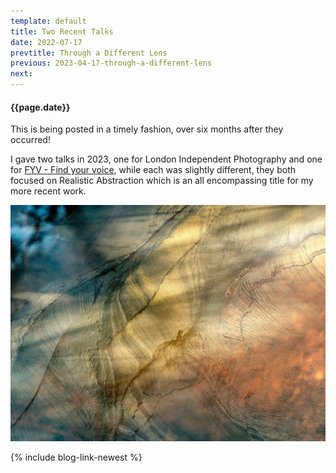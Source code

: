 ```yaml
---
template: default
title: Two Recent Talks
date: 2022-07-17
prevtitle: Through a Different Lens
previous: 2023-04-17-through-a-different-lens
next:
---
```


#### {{page.date}}

This is being posted in a timely fashion, over six months after they occurred!

I gave two talks in 2023, one for London Independent Photography and one for [FYV - Find your voice](https://fyv.art/), while each was slightly different, they both focused on Realistic Abstraction which is an all encompassing title for my more recent work.

![<# Realistic Abstraction #>](../lps/lps-05.webp "Realistic Abstraction")


{% include blog-link-newest %}